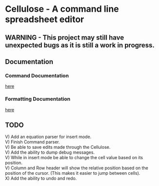 # Cellulose - A command line spreadsheet editor
## WARNING - This project may still have unexpected bugs as it is still a work in progress.
## Documentation
### Command Documentation
[here](https://github.com/AngryBeltMan/Cellulose/blob/master/src/commands/README.md)
### Formatting Documentation
[here](https://github.com/AngryBeltMan/Cellulose/blob/master/src/formatting/README.md)
## TODO
V) Add an equation parser for insert mode. <br />
V) Finish Command parser. <br />
V) Be able to save edits made through the Cellulose. <br />
V) Add the ability to dump debug messages. <br />
V) While in insert mode be able to change the cell value based on its position. <br />
V) Column and Row header will show the relative position based on the position of the cursor. (This makes it easier to jump between cells). <br />
X) Add the ability to undo and redo.
